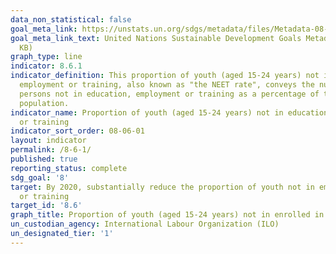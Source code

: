 ```yaml
---
data_non_statistical: false
goal_meta_link: https://unstats.un.org/sdgs/metadata/files/Metadata-08-06-01.pdf
goal_meta_link_text: United Nations Sustainable Development Goals Metadata (PDF 382
  KB)
graph_type: line
indicator: 8.6.1
indicator_definition: This proportion of youth (aged 15-24 years) not in education,
  employment or training, also known as "the NEET rate", conveys the number of young
  persons not in education, employment or training as a percentage of the total youth
  population.
indicator_name: Proportion of youth (aged 15-24 years) not in education, employment
  or training
indicator_sort_order: 08-06-01
layout: indicator
permalink: /8-6-1/
published: true
reporting_status: complete
sdg_goal: '8'
target: By 2020, substantially reduce the proportion of youth not in employment, education
  or training
target_id: '8.6'
graph_title: Proportion of youth (aged 15-24 years) not in enrolled in education
un_custodian_agency: International Labour Organization (ILO)
un_designated_tier: '1'
---
```

